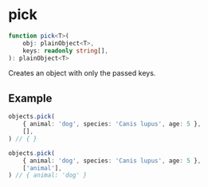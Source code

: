 # pick

```ts
function pick<T>(
    obj: plainObject<T>,
    keys: readonly string[],
): plainObject<T>
```

Creates an object with only the passed keys.

## Example

```ts   
objects.pick(
    { animal: 'dog', species: 'Canis lupus', age: 5 },
    [],
) // { }
```

```ts   
objects.pick(
    { animal: 'dog', species: 'Canis lupus', age: 5 },
    ['animal'],
) // { animal: 'dog' }
```
